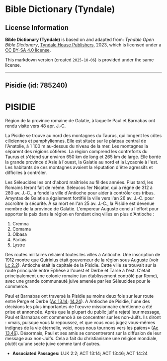 # Bible Dictionary (Tyndale)

## License Information

**Bible Dictionary (Tyndale)** is based on and adapted from: _Tyndale Open Bible Dictionary_, [Tyndale House Publishers](https://tyndaleopenresources.com/), 2023, which is licensed under a [CC BY-SA 4.0 license](https://creativecommons.org/licenses/by-sa/4.0/legalcode.en).

This markdown version (created `2025-10-06`) is provided under the same license.



--------------------------------

## Pisidie (id: 785240)

PISIDIE
=======

Région de la province romaine de Galatie, à laquelle Paul et Barnabas ont rendu visite vers 48 apr. J.‑C.

La Pisidie se trouve au nord des montagnes du Taurus, qui longent les côtes ciliciennes et pamphyliennes. Elle est située sur le plateau central de l'Anatolie, à 1 100 m au\-dessus du niveau de la mer. Les montagnes la séparent des régions côtières. La région comprend les contreforts du Taurus et s'étend sur environ 650 km de long et 265 km de large. Elle borde la grande province d'Asie à l'ouest, la Galatie au nord et la Lycaonie à l'est. Les habitants de ces montagnes avaient la réputation d'être agressifs et difficiles à contrôler.

Les Séleucides les ont d'abord maîtrisés au fil des années. Plus tard, les Romains feront fait de même. Séleucos 1er Nicator, qui a régné de 312 à 280 av. J.‑C., a fondé la ville d'Antioche pour aider à contrôler ces tribus. Amyntas de Galatie a également fortifié la ville vers l'an 26 av. J.‑C. pour accroître la sécurité. À sa mort en l'an 25 av. J.‑C., la Pisidie est devenue membre de la province de Galatie. L'empereur Auguste conclu l'effort pour apporter la paix dans la région en fondant cinq villes en plus d'Antioche :

1. Cremna
2. Comama
3. Olbasa
4. Parlais
5. Lystre

Des routes militaires reliaient toutes les villes à Antioche. Une inscription de 1912 montre que Quirinius était gouverneur de la région sous Auguste (voir [Lc 2\.2](https://ref.ly/Luke2:2)). Antioche était la capitale de la Pisidie. Cette ville se trouvait sur la route principale entre Éphèse à l'ouest et Derbe et Tarse à l'est. C'était principalement une colonie romaine (un établissement contrôlé par Rome), avec une grande communauté juive amenée par les Séleucides pour le commerce.

Paul et Barnabas ont traversé la Pisidie au moins deux fois sur leur route entre Perge et Derbe ([Ac 13\.14](https://ref.ly/Acts13:14); [14\.24](https://ref.ly/Acts14:24)). À Antioche de Pisidie, l'une des décisions les plus importantes de l'œuvre missionnaire chrétienne a été prise et annoncée. Après que la plupart du public juif a rejeté leur message, Paul et Barnabas ont commencé à se concentrer sur les non\-Juifs. Ils diront : «mais, puisque vous la repoussez, et que vous vous jugez vous\-mêmes indignes de la vie éternelle, voici, nous nous tournons vers les païens» ([Ac 13\.46](https://ref.ly/Acts13:46)). Désormais, Paul et ses amis se concentreront sur la diffusion de leur message aux non\-Juifs. Cela a fait du christianisme une religion mondiale, plutôt qu'une secte juive comme tant d'autres.

* **Associated Passages:** LUK 2:2; ACT 13:14; ACT 13:46; ACT 14:24

